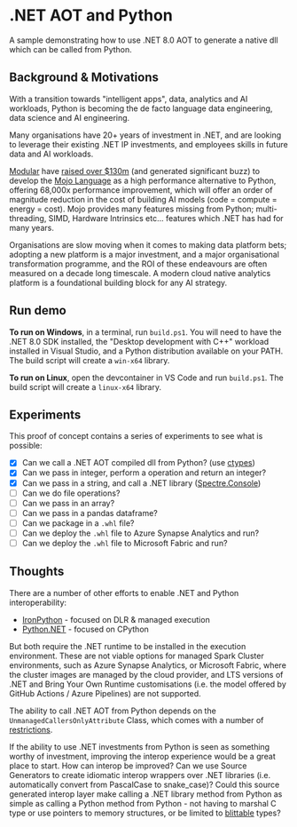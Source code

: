 # .NET AOT and Python

A sample demonstrating how to use .NET 8.0 AOT to generate a native dll which can be called from Python.

## Background & Motivations

With a transition towards "intelligent apps", data, analytics and AI workloads, Python is becoming the de facto language data engineering, data science and AI engineering. 

Many organisations have 20+ years of investment in .NET, and are looking to leverage their existing .NET IP investments, and employees skills in future data and AI workloads.

[Modular](https://www.modular.com) have [raised over $130m](https://techcrunch.com/2023/08/24/modular-raises-100m-for-ai-dev-tools/) (and generated significant buzz) to develop the [Mojo Language](https://www.modular.com/max/mojo) as a high performance alternative to Python, offering 68,000x performance improvement, which will offer an order of magnitude reduction in the cost of building AI models (code = compute = energy = cost). Mojo provides many features missing from Python; multi-threading, SIMD, Hardware Intrinsics etc... features which .NET has had for many years.

Organisations are slow moving when it comes to making data platform bets; adopting a new platform is a major investment, and a major organisational transformation programme, and the ROI of these endeavours are often measured on a decade long timescale. A modern cloud native analytics platform is a foundational building block for any AI strategy.

## Run demo

**To run on Windows**, in a terminal, run `build.ps1`. You will need to have the .NET 8.0 SDK installed, the "Desktop development with C++" workload installed in Visual Studio, and a Python distribution available on your PATH. The build script will create a `win-x64` library.

**To run on Linux**, open the devcontainer in VS Code and run `build.ps1`. The build script will create a `linux-x64` library.

## Experiments

This proof of concept contains a series of experiments to see what is possible:

- [x] Can we call a .NET AOT compiled dll from Python? (use [ctypes](https://docs.python.org/3/library/ctypes.html))
- [x] Can we pass in integer, perform a operation and return an integer?
- [x] Can we pass in a string, and call a .NET library ([Spectre.Console](https://github.com/spectreconsole/spectre.console))
- [ ] Can we do file operations?
- [ ] Can we pass in an array?
- [ ] Can we pass in a pandas dataframe?
- [ ] Can we package in a `.whl` file?
- [ ] Can we deploy the `.whl` file to Azure Synapse Analytics and run?
- [ ] Can we deploy the `.whl` file to Microsoft Fabric and run?

## Thoughts

There are a number of other efforts to enable .NET and Python interoperability:

- [IronPython](https://ironpython.net/) - focused on DLR & managed execution
- [Python.NET](https://pythonnet.github.io/) - focused on CPython

But both require the .NET runtime to be installed in the execution environment. These are not viable options for managed Spark Cluster environments, such as Azure Synapse Analytics, or Microsoft Fabric, where the cluster images are managed by the cloud provider, and LTS versions of .NET and Bring Your Own Runtime customisations (i.e. the model offered by GitHub Actions / Azure Pipelines) are not supported.

The ability to call .NET AOT from Python depends on the `UnmanagedCallersOnlyAttribute` Class, which comes with a number of [restrictions](https://learn.microsoft.com/en-us/dotnet/api/system.runtime.interopservices.unmanagedcallersonlyattribute?view=net-8.0#remarks).

If the ability to use .NET investments from Python is seen as something worthy of investment, improving the interop experience would be a great place to start. How can interop be improved? Can we use Source Generators to create idiomatic interop wrappers over .NET libraries (i.e. automatically convert from PascalCase to snake_case)? Could this source generated interop layer make calling a .NET library method from Python as simple as calling a Python method from Python - not having to marshal C type or use pointers to memory structures, or be limited to [blittable](https://learn.microsoft.com/en-us/dotnet/framework/interop/blittable-and-non-blittable-types) types?